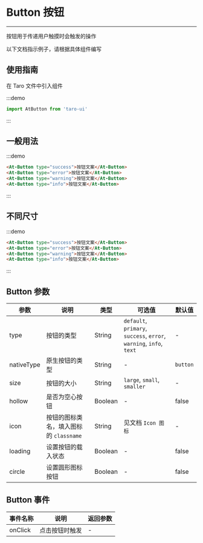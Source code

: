 # Button 按钮

---

按钮用于传递用户触摸时会触发的操作

以下文档指示例子，请根据具体组件编写

## 使用指南

在 Taro 文件中引入组件

:::demo
```js
import AtButton from 'taro-ui'
```
:::

## 一般用法

:::demo
```html
<At-Button type="success">按钮文案</At-Button>
<At-Button type="error">按钮文案</At-Button>
<At-Button type="warning">按钮文案</At-Button>
<At-Button type="info">按钮文案</At-Button>
```
:::

## 不同尺寸

:::demo
```html
<At-Button type="success">按钮文案</At-Button>
<At-Button type="error">按钮文案</At-Button>
<At-Button type="warning">按钮文案</At-Button>
<At-Button type="info">按钮文案</At-Button>
```
:::

## Button 参数

| 参数       | 说明                                   | 类型    | 可选值                                                              | 默认值   |
| ---------- | -------------------------------------- | ------- | ------------------------------------------------------------------- | -------- |
| type       | 按钮的类型                             | String  | `default`, `primary`, `success`, `error`, `warning`, `info`, `text` | -        |
| nativeType | 原生按钮的类型                         | String  | -                                                                   | `button` |
| size       | 按钮的大小                             | String  | `large`, `small`, `smaller`                                         | -        |
| hollow     | 是否为空心按钮                         | Boolean | -                                                                   | false    |
| icon       | 按钮的图标类名，填入图标的 `classname` | String  | 见文档 `Icon 图标`                                                  | -        |
| loading    | 设置按钮的载入状态                     | Boolean | -                                                                   | false    |
| circle     | 设置圆形图标按钮                       | Boolean | -                                                                   | false    |

## Button 事件

| 事件名称 | 说明          | 返回参数  |
|---------- |-------------- |---------- |
| onClick | 点击按钮时触发 | - |
